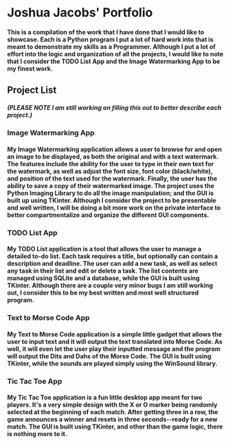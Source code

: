 # Joshua Jacobs' Portfolio

#### This is a compilation of the work that I have done that I would like to showcase. Each is a Python program I put a lot of hard work into that is meant to demonstrate my skills as a Programmer. Although I put a lot of effort into the logic and organization of all the projects, I would like to note that I consider the TODO List App and the Image Watermarking App to be my finest work.

## Project List

##### (*PLEASE NOTE* I am still working on filling this out to better describe each project.)

### Image Watermarking App

#### My Image Watermarking application allows a user to browse for and open an image to be displayed, as both the original and with a text watermark. The features include the ability for the user to type in their own text for the watermark, as well as adjust the font size, font color (black/white), and position of the text used for the watermark. Finally, the user has the ability to save a copy of their watermarked image. The project uses the Python Imaging Library to do all the image manipulation; and the GUI is built up using TKinter. Although I consider the project to be presentable and well written, I will be doing a bit more work on the private interface to better compartmentalize and organize the different GUI components.

### TODO List App

#### My TODO List application is a tool that allows the user to manage a detailed to-do list. Each task requires a title, but optionally can contain a description and deadline. The user can add a new task, as well as select any task in their list and edit or delete a task. The list contents are managed using SQLite and a database, while the GUI is built using TKinter. Although there are a couple very minor bugs I am still working out, I consider this to be my best written and most well structured program.

### Text to Morse Code App

#### My Text to Morse Code application is a simple little gadget that allows the user to input text and it will output the text translated into Morse Code. As well, it will even let the user play their inputted message and the program will output the Dits and Dahs of the Morse Code. The GUI is built using TKinter, while the sounds are played simply using the WinSound library.

### Tic Tac Toe App

#### My Tic Tac Toe application is a fun little desktop app meant for two players. It's a very simple design with the X or O marker being randomly selected at the beginning of each match. After getting three in a row, the game announces a winner and resets in three seconds--ready for a new match. The GUI is built using TKinter, and other than the game logic, there is nothing more to it.